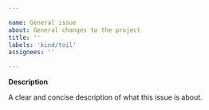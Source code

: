 ```yaml
---

name: General issue
about: General changes to the project
title: ''
labels: 'kind/toil'
assignees: ''

---
```


<!--
In case you have questions about our software we encourage everyone to participate in our community via the
- Camunda Platform community forum https://forum.camunda.io/ or 
- Slack https://camunda-cloud.slack.com/ (For invite: https://camunda-slack-invite.herokuapp.com/)

There you can exchange ideas with other Zeebe and Camunda Platform 8 users, as well as the product developers, and use the search to find answer to similar questions.

This issue template is used by the Zeebe engineers to create general tasks.
-->

**Description**

A clear and concise description of what this issue is about.
